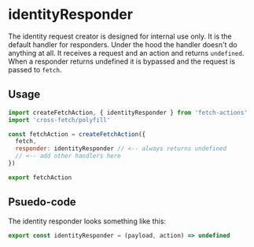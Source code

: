 # identityResponder

The identity request creator is designed for internal use only. It is the default handler for responders. Under the hood the handler doesn't do anything at all. It receives a request and an action and returns `undefined`. When a responder returns undefined it is bypassed and the request is passed to `fetch`.

## Usage

```js
import createFetchAction, { identityResponder } from 'fetch-actions'
import 'cross-fetch/polyfill'

const fetchAction = createFetchAction({
  fetch,
  responder: identityResponder // <-- always returns undefined
  // <-- add other handlers here
})

export fetchAction
```

## Psuedo-code

The identity responder looks something like this:

```js
export const identityResponder = (payload, action) => undefined
```
